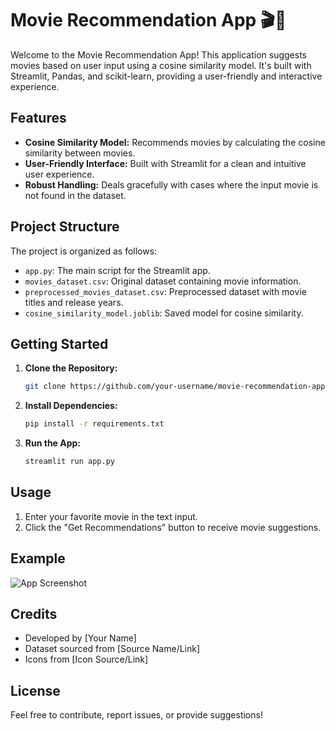 # Movie Recommendation App 🎬🍿

Welcome to the Movie Recommendation App! This application suggests movies based on user input using a cosine similarity model. It's built with Streamlit, Pandas, and scikit-learn, providing a user-friendly and interactive experience.

## Features

- **Cosine Similarity Model:** Recommends movies by calculating the cosine similarity between movies.
- **User-Friendly Interface:** Built with Streamlit for a clean and intuitive user experience.
- **Robust Handling:** Deals gracefully with cases where the input movie is not found in the dataset.

## Project Structure

The project is organized as follows:

- `app.py`: The main script for the Streamlit app.
- `movies_dataset.csv`: Original dataset containing movie information.
- `preprocessed_movies_dataset.csv`: Preprocessed dataset with movie titles and release years.
- `cosine_similarity_model.joblib`: Saved model for cosine similarity.

## Getting Started

1. **Clone the Repository:**

    ```bash
    git clone https://github.com/your-username/movie-recommendation-app.git
    ```

2. **Install Dependencies:**

    ```bash
    pip install -r requirements.txt
    ```

3. **Run the App:**

    ```bash
    streamlit run app.py
    ```

## Usage

1. Enter your favorite movie in the text input.
2. Click the "Get Recommendations" button to receive movie suggestions.

## Example

![App Screenshot](./app_screenshot.png)

## Credits

- Developed by [Your Name]
- Dataset sourced from [Source Name/Link]
- Icons from [Icon Source/Link]

## License

Feel free to contribute, report issues, or provide suggestions!

